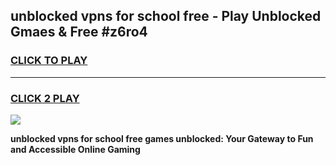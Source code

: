 
## unblocked vpns for school free - Play Unblocked Gmaes & Free #z6ro4
<h3>
<a href="https://news.freeplayer.one?title=unblocked_vpns_for_school_free&ref=24F">CLICK TO PLAY</a></h3>
<hr>

<h3>
<a href="https://news.freeplayer.one?title=unblocked_vpns_for_school_free&ref=24F">CLICK 2 PLAY</a>
  
</h3>

<a href="https://news.freeplayer.one?title=unblocked_vpns_for_school_free&ref=24F/"><img src="https://clearcache.store/games.png"></a>


**unblocked vpns for school free games unblocked: Your Gateway to Fun and Accessible Online Gaming**
